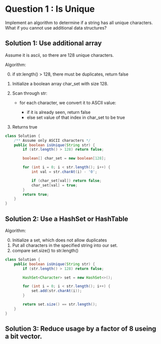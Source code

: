 # Question 1 : Is Unique

Implement an algorithm to determine if a string has all unique characters. What if you cannot use additional data structures?

## Solution 1: Use additional array

Assume it is ascii, so there are 128 unique characters.

Algorithm:

0. if str.length() > 128, there must be duplicates, return false
1. Initialize a boolean array char_set with size 128.
1. Scan through str:

   - for each character, we convert it to ASCII value:

     - if it is already seen, return false
     - else set value of that index in char_set to be true

1. Returns true

```java
class Solution {
    /** Assume only ASCII characters */
    public boolean isUnique(String str) {
        if (str.length() > 128) return false;

        boolean[] char_set = new boolean[128];

        for (int i = 0; i < str.length(); i++) {
            int val = str.charAt(i) - '0';

            if (char_set[val]) return false;
            char_set[val] = true;
        }
        return true;
    }
}
```

## Solution 2: Use a HashSet or HashTable

Algorithm:

0. Initialize a set, which does not allow duplicates
1. Put all characters in the specified string into our set.
1. compare set.size() to str.length()

```java
class Solution {
    public boolean isUnique(String str) {
        if (str.length() > 128) return false;

        HashSet<Character> set = new HashSet<>();

        for (int i = 0; i < str.length(); i++) {
            set.add(str.charAt(i));
        }

        return set.size() == str.length();
    }
}
```

## Solution 3: Reduce usage by a factor of 8 useing a bit vector.
